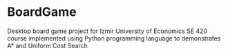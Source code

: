 # BoardGame
Desktop board game project for Izmir University of Economics SE 420 course 
implemented using Python programming language to demonstrates A* and Uniform Cost Search 
